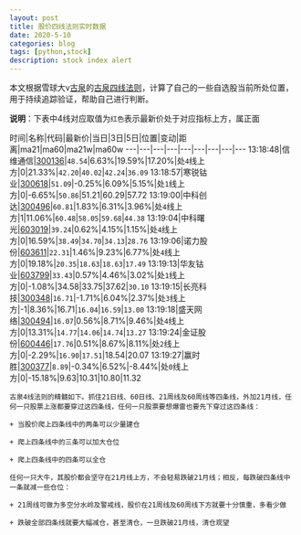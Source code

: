 ```yaml
---
layout: post
title: 股价四线法则实时数据
date: 2020-5-10
categories: blog
tags: [python,stock]
description: stock index alert
---
```



本文根据雪球大v[古泉](https://xueqiu.com/u/7148646888)的[古泉四线法则](https://xueqiu.com/7148646888/130498192)，计算了自己的一些自选股当前所处位置，用于持续追踪验证，帮助自己进行判断。

**说明**：下表中4线对应取值为`红色`表示最新价处于对应指标上方，属正面

时间|名称|代码|最新价|当日|3日|5日|位置|变动|距离|ma21|ma60|ma21w|ma60w
---|---|---|---|---|---|---|---|---
13:18:48|信维通信|[300136](https://xueqiu.com/S/SZ300136)|`48.54`|6.63%|19.59%|17.20%|处`4`线上方|0|21.33%|`42.20`|`40.02`|`42.24`|`36.09`
13:18:57|寒锐钴业|[300618](https://xueqiu.com/S/SZ300618)|`51.09`|-0.25%|6.09%|5.15%|处`1`线上方|0|-6.65%|`50.86`|51.21|60.29|57.72
13:19:00|中科创达|[300496](https://xueqiu.com/S/SZ300496)|`60.81`|1.83%|6.31%|3.96%|处`4`线上方|1|11.06%|`60.48`|`58.05`|`59.68`|`44.38`
13:19:04|中科曙光|[603019](https://xueqiu.com/S/SH603019)|`39.24`|0.62%|4.15%|1.15%|处`4`线上方|0|16.59%|`38.49`|`34.70`|`34.13`|`28.76`
13:19:06|诺力股份|[603611](https://xueqiu.com/S/SH603611)|`22.31`|1.46%|9.23%|6.77%|处`4`线上方|0|19.18%|`20.35`|`18.63`|`18.63`|`17.49`
13:19:13|华友钴业|[603799](https://xueqiu.com/S/SH603799)|`33.43`|0.57%|4.46%|3.02%|处`1`线上方|0|-1.08%|34.58|33.75|37.62|`30.10`
13:19:15|长亮科技|[300348](https://xueqiu.com/S/SZ300348)|`16.71`|-1.71%|6.04%|2.37%|处`3`线上方|-1|8.36%|16.71|`16.04`|`16.59`|`13.00`
13:19:18|盛天网络|[300494](https://xueqiu.com/S/SZ300494)|`16.07`|0.56%|8.71%|9.46%|处`4`线上方|0|13.31%|`14.77`|`14.06`|`14.74`|`13.27`
13:19:24|金证股份|[600446](https://xueqiu.com/S/SH600446)|`17.76`|0.51%|8.67%|8.11%|处`2`线上方|0|-2.29%|`16.90`|`17.51`|18.54|20.07
13:19:27|赢时胜|[300377](https://xueqiu.com/S/SZ300377)|`8.89`|-0.34%|6.52%|-8.44%|处`0`线上方|0|-15.18%|9.63|10.31|10.80|11.32

```
古泉4线法则的精髓如下。抓住21日线、60日线、21周线及60周线等四条线，外加21月线，任何一只股票上涨都要穿过这四条线，任何一只股票要想爆雷也要先下穿过这四条线：

+ 当股价爬上四条线中的两条可以少量建仓

+ 爬上四条线中的三条可以加大仓位

+ 爬上四条线中的四条可以全仓

任何一只大牛，其股价都会坚守在21月线上方，不会轻易跌破21月线；相反，每跌破四条线中一条就减一些仓位：

+ 21周线可做为多空分水岭及警戒线，股价在21周线及60周线下方就要十分慎重，多看少做

+ 跌破全部四条线就要大幅减仓，甚至清仓，一旦跌破21月线，清仓观望
```
